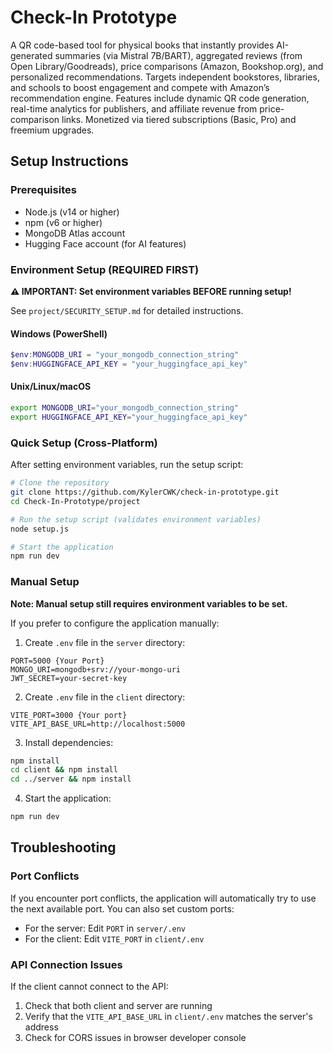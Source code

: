 # Check-In Prototype

A QR code-based tool for physical books that instantly provides AI-generated summaries (via Mistral 7B/BART), aggregated reviews (from Open Library/Goodreads), price comparisons (Amazon, Bookshop.org), and personalized recommendations. Targets independent bookstores, libraries, and schools to boost engagement and compete with Amazon’s recommendation engine. Features include dynamic QR code generation, real-time analytics for publishers, and affiliate revenue from price-comparison links. Monetized via tiered subscriptions (Basic, Pro) and freemium upgrades.

## Setup Instructions

### Prerequisites

- Node.js (v14 or higher)
- npm (v6 or higher)
- MongoDB Atlas account
- Hugging Face account (for AI features)

### Environment Setup (REQUIRED FIRST)

**⚠️ IMPORTANT: Set environment variables BEFORE running setup!**

See `project/SECURITY_SETUP.md` for detailed instructions.

#### Windows (PowerShell)
```powershell
$env:MONGODB_URI = "your_mongodb_connection_string"
$env:HUGGINGFACE_API_KEY = "your_huggingface_api_key"
```

#### Unix/Linux/macOS
```bash
export MONGODB_URI="your_mongodb_connection_string"
export HUGGINGFACE_API_KEY="your_huggingface_api_key"
```

### Quick Setup (Cross-Platform)

After setting environment variables, run the setup script:

```bash
# Clone the repository
git clone https://github.com/KylerCWK/check-in-prototype.git
cd Check-In-Prototype/project

# Run the setup script (validates environment variables)
node setup.js

# Start the application
npm run dev
```

### Manual Setup

**Note: Manual setup still requires environment variables to be set.**

If you prefer to configure the application manually:

1. Create `.env` file in the `server` directory:
```
PORT=5000 {Your Port}
MONGO_URI=mongodb+srv://your-mongo-uri
JWT_SECRET=your-secret-key
```

2. Create `.env` file in the `client` directory:
```
VITE_PORT=3000 {Your port}
VITE_API_BASE_URL=http://localhost:5000
```

3. Install dependencies:
```bash
npm install
cd client && npm install
cd ../server && npm install
```

4. Start the application:
```bash
npm run dev
```

## Troubleshooting

### Port Conflicts

If you encounter port conflicts, the application will automatically try to use the next available port. You can also set custom ports:
- For the server: Edit `PORT` in `server/.env`
- For the client: Edit `VITE_PORT` in `client/.env`

### API Connection Issues

If the client cannot connect to the API:
1. Check that both client and server are running
2. Verify that the `VITE_API_BASE_URL` in `client/.env` matches the server's address
3. Check for CORS issues in browser developer console